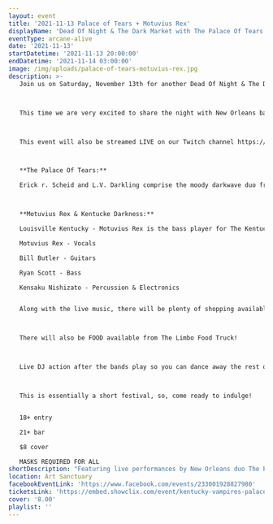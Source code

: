 ```yaml
---
layout: event
title: '2021-11-13 Palace of Tears + Motuvius Rex'
displayName: 'Dead Of Night & The Dark Market with The Palace Of Tears & Motuvius Rex & Kentucke Darkness'
eventType: arcane-alive
date: '2021-11-13'
startDatetime: '2021-11-13 20:00:00'
endDatetime: '2021-11-14 03:00:00'
image: /img/uploads/palace-of-tears-motuvius-rex.jpg
description: >-
   Join us on Saturday, November 13th for another Dead Of Night & The Dark Market!



   This time we are very excited to share the night with New Orleans based Darkwave band The Palace Of Tears and Louisville's own Dark Romantic ensemble Motuvius  Rex & Kentucke Darkness.



   This event will also be streamed LIVE on our Twitch channel https://www.twitch.tv/radio_arcane_tv



   **The Palace Of Tears:**

   Erick r. Scheid and L.V. Darkling comprise the moody darkwave duo from New Orleans, blending elements of electro-shoegaze, ethereal witch house, and ritual ambient drone. Hypnotic electronics and swirling guitar lay fertile ground for sultry seductive vocals that soar and dreamy lyrics that captivate.



   **Motuvius Rex & Kentucke Darkness:**

   Louisville Kentucky - Motuvius Rex is the bass player for The Kentucky Vampires but due to the logistics and distance after the rest of the band relocated to other parts of the country, founded a new live band locally. Recently signed to InClub Records with an upcoming solo release, there was also a desire for a full band to do live performances and future recordings with a more live approach.

   Motuvius Rex - Vocals

   Bill Butler - Guitars

   Ryan Scott - Bass

   Kensaku Nishizato - Percussion & Electronics


   Along with the live music, there will be plenty of shopping available with the amazing artists of The Dark Market!



   There will also be FOOD available from The Limbo Food Truck!



   Live DJ action after the bands play so you can dance away the rest of the night to our world class Dark Music Specialists!



   This is essentially a short festival, so, come ready to indulge!


   18+ entry

   21+ bar

   $8 cover

   MASKS REQUIRED FOR ALL
shortDescription: "Featuring live performances by New Orleans duo The Palace Of Tears and Louisville’s own The Kentucky Vampires!"
location: Art Sanctuary
facebookEventLink: 'https://www.facebook.com/events/233001928827980'
ticketsLink: 'https://embed.showclix.com/event/kentucky-vampires-palace-of-tears'
cover: '8.00'
playlist: ''
---
```

